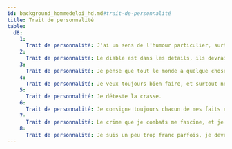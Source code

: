 ```yaml
---
id: background_hommedeloi_hd.md#trait-de-personnalité
title: Trait de personnalité
table:
  d8:
    1:
      Trait de personnalité: J'ai un sens de l'humour particulier, surtout dans les situations dramatiques.
    2:
      Trait de personnalité: Le diable est dans les détails, ils devraient le comprendre.
    3:
      Trait de personnalité: Je pense que tout le monde a quelque chose à se reprocher, sans exception.
    4:
      Trait de personnalité: Je veux toujours bien faire, et surtout ne pas contrarier les autorités supérieures à la mienne.
    5:
      Trait de personnalité: Je déteste la crasse.
    6:
      Trait de personnalité: Je consigne toujours chacun de mes faits et gestes.
    7:
      Trait de personnalité: Le crime que je combats me fascine, et je veux le comprendre.
    8:
      Trait de personnalité: Je suis un peu trop franc parfois, je devrais faire tourner sept fois ma langue dans ma bouche avant de parler.
---
```


